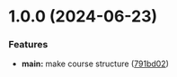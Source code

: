 # 1.0.0 (2024-06-23)


### Features

* **main:** make course structure ([791bd02](https://github.com/artursarukhanov/os-intro/commit/791bd02de4412d917532bf6879eff1dd93768612))



